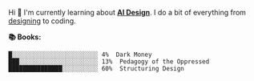 Hi 👋
I'm currently learning about [**AI Design**](./AI_Design.md). I do a bit of everything from [designing](http://www.dribbble.com/nabil) to coding.

**📚 Books:**

```text
█░░░░░░░░░░░░░░░░░░░░░░░░ 4%  Dark Money
███░░░░░░░░░░░░░░░░░░░░░░ 13%  Pedagogy of the Oppressed
███████████████░░░░░░░░░░ 60%  Structuring Design
```
